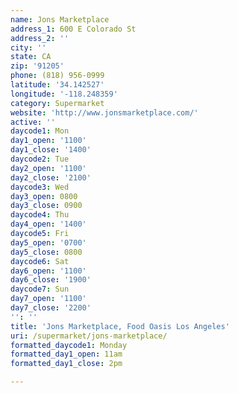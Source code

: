 ```yaml
---
name: Jons Marketplace
address_1: 600 E Colorado St
address_2: ''
city: ''
state: CA
zip: '91205'
phone: (818) 956-0999
latitude: '34.142527'
longitude: '-118.248359'
category: Supermarket
website: 'http://www.jonsmarketplace.com/'
active: ''
daycode1: Mon
day1_open: '1100'
day1_close: '1400'
daycode2: Tue
day2_open: '1100'
day2_close: '2100'
daycode3: Wed
day3_open: 0800
day3_close: 0900
daycode4: Thu
day4_open: '1400'
daycode5: Fri
day5_open: '0700'
day5_close: 0800
daycode6: Sat
day6_open: '1100'
day6_close: '1900'
daycode7: Sun
day7_open: '1100'
day7_close: '2200'
'': ''
title: 'Jons Marketplace, Food Oasis Los Angeles'
uri: /supermarket/jons-marketplace/
formatted_daycode1: Monday
formatted_day1_open: 11am
formatted_day1_close: 2pm

---
```

